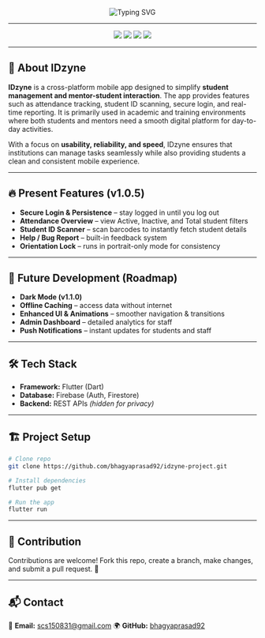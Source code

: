 
<p align="center">
  <img src="https://readme-typing-svg.herokuapp.com?font=Fira+Code&weight=600&size=32&pause=1000&color=00E6FF&center=true&vCenter=true&multiline=true&width=900&height=120&lines=IDzyne+–+Smart+Student+Management+App;Fast+%7C+Reliable+%7C+Built+with+Flutter;Attendance+%26+ID+Scanner+Simplified" alt="Typing SVG" />
</p>

---

<p align="center">
  <img src="https://img.shields.io/badge/Flutter-v3.22-00C3FF?style=for-the-badge&logo=flutter&logoColor=white&labelColor=0A0A0A" />
  <img src="https://img.shields.io/badge/Firebase-Backend-FFCA28?style=for-the-badge&logo=firebase&logoColor=black&labelColor=0A0A0A" />
  <img src="https://img.shields.io/badge/Platform-Android%20%7C%20iOS-34ca49?style=for-the-badge&logo=app-store&logoColor=white&labelColor=0A0A0A" />
  <img src="https://img.shields.io/badge/Version-1.0.5-8A2BE2?style=for-the-badge&logo=git&logoColor=white&labelColor=0A0A0A" />
</p>

---

## 📌 About IDzyne

**IDzyne** is a cross-platform mobile app designed to simplify **student management and mentor-student interaction**. The app provides features such as attendance tracking, student ID scanning, secure login, and real-time reporting. It is primarily used in academic and training environments where both students and mentors need a smooth digital platform for day-to-day activities.

With a focus on **usability, reliability, and speed**, IDzyne ensures that institutions can manage tasks seamlessly while also providing students a clean and consistent mobile experience.

---

## 🔥 Present Features (v1.0.5)

* **Secure Login & Persistence** – stay logged in until you log out
* **Attendance Overview** – view Active, Inactive, and Total student filters
* **Student ID Scanner** – scan barcodes to instantly fetch student details
* **Help / Bug Report** – built-in feedback system
* **Orientation Lock** – runs in portrait-only mode for consistency

---

## 🚀 Future Development (Roadmap)

* **Dark Mode (v1.1.0)**
* **Offline Caching** – access data without internet
* **Enhanced UI & Animations** – smoother navigation & transitions
* **Admin Dashboard** – detailed analytics for staff
* **Push Notifications** – instant updates for students and staff

---

## 🛠️ Tech Stack

* **Framework:** Flutter (Dart)
* **Database:** Firebase (Auth, Firestore)
* **Backend:** REST APIs *(hidden for privacy)*

---

## 🏗️ Project Setup

```bash
# Clone repo
git clone https://github.com/bhagyaprasad92/idzyne-project.git

# Install dependencies
flutter pub get

# Run the app
flutter run
```

---

## 🤝 Contribution

Contributions are welcome! Fork this repo, create a branch, make changes, and submit a pull request. 🚀

---

## 📬 Contact

📧 **Email:** [scs150831@gmail.com](mailto:scs150831@gmail.com)
🌍 **GitHub:** [bhagyaprasad92](https://github.com/bhagyaprasad92)
